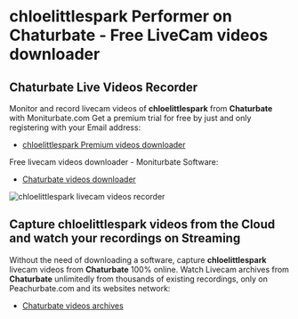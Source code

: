 # chloelittlespark Performer on Chaturbate - Free LiveCam videos downloader

## Chaturbate Live Videos Recorder

Monitor and record livecam videos of **chloelittlespark** from **Chaturbate** with Moniturbate.com
Get a premium trial for free by just and only registering with your Email address:
* [chloelittlespark Premium videos downloader](https://moniturbate.com/request-demo-licence-key.html)

Free livecam videos downloader - Moniturbate Software:
* [Chaturbate videos downloader](https://moniturbate.com/moniturbate-download-software.html)

![chloelittlespark livecam videos recorder](https://peachurnet.com/templates/moniturbate-software.png)


## Capture chloelittlespark videos from the Cloud and watch your recordings on Streaming

Without the need of downloading a software, capture **chloelittlespark** livecam videos from **Chaturbate** 100% online.
Watch Livecam archives from **Chaturbate** unlimitedly from thousands of existing recordings, only on Peachurbate.com and its websites network:
* [Chaturbate videos archives](https://peachurnet.com/)